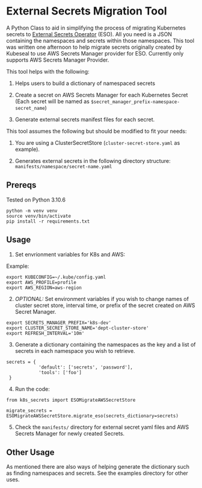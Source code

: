 # External Secrets Migration Tool
A Python Class to aid in simplifying the process of migrating Kubernetes secrets to [External Secrets Operator](https://external-secrets.io/) (ESO). All you need is a JSON containing the namespaces and secrets within those namespaces. This tool was written one afternoon to help migrate secrets originally created by Kubeseal to use AWS Secrets Manager provider for ESO. Currently only supports AWS Secrets Manager Provider. 

This tool helps with the following:

 1) Helps users to build a dictionary of namespaced secrets

 2) Create a secret on AWS Secrets Manager for each Kubernetes Secret (Each secret will be named as `$secret_manager_prefix-namespace-secret_name`)

 3) Generate external secrets manifest files for each secret.


This tool assumes the following but should be modified to fit your needs:

1) You are using a ClusterSecretStore (`cluster-secret-store.yaml` as example).

2) Generates external secrets in the following directory structure: `manifests/namespace/secret-name.yaml`


## Prereqs
Tested on Python 3.10.6
```
python -m venv venv
source venv/bin/activate
pip install -r requirements.txt
```

## Usage
1) Set envrionment variables for K8s and AWS:

 
Example:
```
export KUBECONFIG=~/.kube/config.yaml
export AWS_PROFILE=profile
export AWS_REGION=aws-region

```

2) *OPTIONAL:* Set environment variables if you wish to change names of cluster secret store, interval time, or prefix of the secret created on AWS Secret Manager.
```
export SECRETS_MANAGER_PREFIX='k8s-dev'
export CLUSTER_SECRET_STORE_NAME='dept-cluster-store'
export REFRESH_INTERVAL='10m'
```

3) Generate a dictionary containing the namespaces as the key and a list of secrets in each namespace you wish to retrieve.

```
secrets = {
            'default': ['secrets', 'password'],
            'tools': ['foo']
 }
```

4) Run the code:
```
from k8s_secrets import ESOMigrateAWSSecretStore

migrate_secrets = ESOMigrateAWSSecretStore.migrate_eso(secrets_dictionary=secrets)

```

5) Check the `manifests/` directory for external secret yaml files and AWS Secrets Manager for newly created Secrets.

## Other Usage
As mentioned there are also ways of helping generate the dictionary such as finding namespaces and secrets. See the examples directory for other uses.  